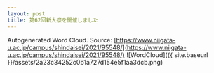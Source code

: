 ```yaml
---
layout: post
title: 第62回新大祭を開催しました
---
```

Autogenerated Word Cloud.
Source\: [https://www.niigata-u.ac.jp/campus/shindaisei/2021/95548/](https://www.niigata-u.ac.jp/campus/shindaisei/2021/95548/)
![WordCloud]({{ site.baseurl }}/assets/2a23c34252c0b1a727d154e5f1aa3dcb.png)